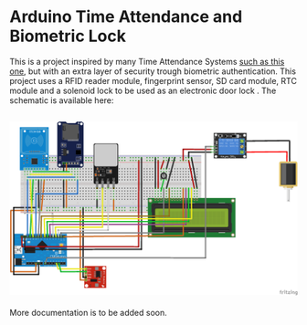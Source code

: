 # Arduino Time Attendance and Biometric Lock
This is a project inspired by many Time Attendance Systems [such as this one](https://randomnerdtutorials.com/arduino-time-attendance-system-with-rfid/), but with an extra layer of security trough biometric authentication. This project uses a RFID reader module, fingerprint sensor, SD card module, RTC module and a solenoid lock to be used as an electronic door lock . The schematic is available here:

![Schematic](/images/schema_attendance.png)
---
More documentation is to be added soon.
